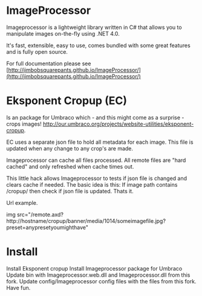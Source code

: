 ImageProcessor
===============

Imageprocessor is a lightweight library written in C# that allows you to manipulate images on-the-fly using .NET 4.0.

It's fast, extensible, easy to use, comes bundled with some great features and is fully open source.

For full documentation please see [http://jimbobsquarepants.github.io/ImageProcessor/](http://jimbobsquarepants.github.io/ImageProcessor/)


Eksponent Cropup (EC)
====================
Is an package for Umbraco which - and this might come as a surprise - crops images!
http://our.umbraco.org/projects/website-utilities/eksponent-cropup.

EC uses a separate json file to hold all metadata for each image. This file is updated when any change to any crop's are made.

Imageprocessor can cache all files processed. All remote files are "hard cached" and only refreshed when cache times out.

This little hack allows Imageprocessor to tests if json file is changed and clears cache if needed. The basic idea is this: If image path contains /cropup/ then check if json file is updated. Thats it.

Url example. 

img src="/remote.axd?http://hostname/cropup/banner/media/1014/someimagefile.jpg?preset=anypresetyoumighthave"


Install
=======
Install Eksponent cropup
Install Imageprocessor package for Umbraco
Update bin with Imageprocessor.web.dll and Imageprocessor.dll from this fork.
Update config/Imageprocessor config files with the files from this fork.
Have fun.
